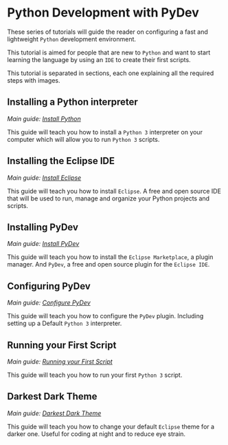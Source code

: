 # Python Development with PyDev

These series of tutorials will guide the reader on configuring a fast and lightweight `Python` development environment.

This tutorial is aimed for people that are new to `Python` and want to start learning the language by using an `IDE` to create their first scripts.

This tutorial is separated in sections, each one explaining all the required steps with images.

## Installing a Python interpreter
*Main guide: [Install Python](./step-1)*

This guide will teach you how to install a `Python 3` interpreter on your computer which will allow you to run `Python 3` scripts.

## Installing the Eclipse IDE
*Main guide: [Install Eclipse](./step-2)*

This guide will teach you how to install `Eclipse`. A free and open source IDE that will be used to run, manage and organize your Python projects and scripts.

## Installing PyDev
*Main guide: [Install PyDev](./step-3)*

This guide will teach you how to install the `Eclipse Marketplace`, a plugin manager.
And `PyDev`, a free and open source plugin for the `Eclipse IDE`.

## Configuring PyDev
*Main guide: [Configure PyDev](./step-4)*

This guide will teach you how to configure the `PyDev` plugin. Including setting up a Default `Python 3` interpreter.

## Running your First Script
*Main guide: [Running your First Script](./step-5)*

This guide will teach you how to run your first `Python 3` script.

## Darkest Dark Theme
*Main guide: [Darkest Dark Theme](./extra-step)*

This guide will teach you how to change your default `Eclipse` theme for a darker one. Useful for coding at night and to reduce eye strain.